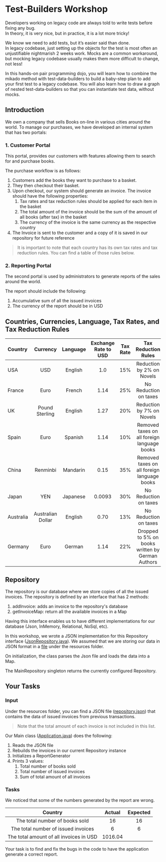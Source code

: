 # Test-Builders Workshop 

Developers working on legacy code are always told to write tests before fixing 
any bug.  
In theory, it is very nice, but in practice, it is a lot more tricky!

We know we need to add tests, but it’s easier said than done.  
In legacy codebase, just setting up the objects for the test is most often an 
unjustifiable nightmarish 2 weeks work. Mocks are a common workaround, but 
mocking legacy codebase usually makes them more difficult to change, not less!

In this hands-on pair programming dojo, you will learn how to combine the 
mikado method with test-data-builders to build a baby-step plan to add your
first test to a legacy codebase. You will also learn how to draw a graph of
nested test-data-builders so that you can instantiate test data, without mocks.

## Introduction

We own a company that sells Books on-line in various cities around the world. 
To manage our purchases, we have developed an internal system that has two 
portals:

### 1. Customer Portal
This portal, provides our customers with features allowing them to search for 
and purchase books. 

The purchase workflow is as follows: 
1. Customers add the books they want to purchase to a basket.     
1. They then checkout their basket.
1. Upon checkout, our system should generate an invoice. The invoice should 
have the following properties: 
    1. Tax rates and tax reduction rules should be applied for each item in 
    the basket 
    2. The total amount of the invoice should be the sum of the amount of all 
    books (after tax) in the basket
    3. The currency of the invoice is the same currency as the respective 
    country
1. The Invoice is sent to the customer and a copy of it is saved in our 
repository for future reference   

> It is important to note that each country has its own tax rates and tax 
reduction rules. You can find a table of those rules below.  
 
### 2. Reporting Portal 
The second portal is used by administrators to generate reports of the sales 
around the world. 

The report should include the following: 
1. Accumulative sum of all the issued invoices
1. The currency of the report should be in USD 

## Countries, Currencies, Language, Tax Rates, and Tax Reduction Rules   

| Country       | Currency          | Language  | Exchange Rate to USD  | Tax Rate | Tax Reduction Rules                              | 
| :-------------|:-----------------:| :--------:| :--------------------:|:--------:|:------------------------------------------------:|
| USA           | USD               | English   | 1.0                   | 15%      | Reduction by 2% on Novels                        |  
| France        | Euro              | French    | 1.14                  | 25%      | No Reduction on taxes                            | 
| UK            | Pound Sterling    | English   | 1.27                  | 20%      | Reduction by 7% on Novels                        |
| Spain         | Euro              | Spanish   | 1.14                  | 10%      | Removed taxes on all foreign language books      |  
| China         | Renminbi          | Mandarin  | 0.15                  | 35%      | Removed taxes on all foreign language books      |
| Japan         | YEN               | Japanese  | 0.0093                | 30%      | No Reduction on taxes                            |
| Australia     | Australian Dollar | English   | 0.70                  | 13%      | No Reduction on taxes                            |     
| Germany       | Euro              | German    | 1.14                  | 22%      | Dropped to 5% on books written by German Authors |  


## Repository

The repository is our database where we store copies of all the issued invoices. 
The repository is defined by an interface that has 2 methods: 
1. addInvoice: adds an invoice to the repository's database 
1. getInvoiceMap: return all the available invoices in a Map  

Having this interface enables us to have different implementations for our 
database (Json, InMemory, Relational, NoSql, etc). 

In this workshop, we wrote a JSON implementation for this Repository interface
([JsonRepository.java](./src/main/java/com/murex/tbw/storage/JsonRepository.java)). 
We assumed that we are storing our data in JSON format in a [file](./src/main/resources/repository.json) 
under the resources folder.  

On initialization, the class parses the Json file and loads the data into a Map.

The MainRepository singleton returns the currently configured Repository.

## Your Tasks 

### Input 
Under the resources folder, you can find a JSON file ([repository.json](./src/main/resources/repository.json)) 
that contains the data of issued invoices from previous transactions.

> Note that the total amount of each invoice is not included in this list. 

Our Main class ([Application.java](./src/main/java/Application.java)) does the
following: 
1. Reads the JSON file
1. Rebuilds the invoices in our current Repository instance 
1. Initializes a ReportGenerator
1. Prints 3 values:
    1. Total number of books sold
    2. Total number of issued invoices
    3. Sum of total amount of all invoices

### Tasks
We noticed that some of the numbers generated by the report are wrong. 

| Country                                 | Actual | Expected | 
|:---------------------------------------:|:------:|:--------:| 
| The total number of books sold          | 16     |    16    |
| The total number of issued invoices     | 6      |    6     |
| The total amount of all invoices in USD | 1016.04|          |

Your task is to find and fix the bugs in the code to have the application
generate a correct report. 

   